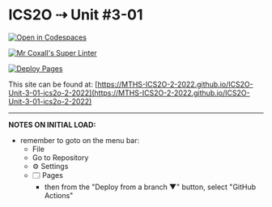 # ICS2O ⇢ Unit #3-01

[![Open in Codespaces](https://classroom.github.com/assets/launch-codespace-f4981d0f882b2a3f0472912d15f9806d57e124e0fc890972558857b51b24a6f9.svg)](https://classroom.github.com/open-in-codespaces?assignment_repo_id=10661811)

[![Mr Coxall's Super Linter](https://github.com/MTHS-ICS2O-2-2022/ICS2O-Unit-3-01-ics2o-2-2022/workflows/Mr%20Coxall's%20Super%20Linter/badge.svg)](https://github.com/MTHS-ICS2O-2-2022/ICS2O-Unit-3-01-ics2o-2-2022/actions)

[![Deploy Pages](https://github.com/MTHS-ICS2O-2-2022/ICS2O-Unit-3-01-ics2o-2-2022/workflows/Deploy%20Pages/badge.svg)](https://github.com/MTHS-ICS2O-2-2022/ICS2O-Unit-3-01-ics2o-2-2022/actions)

This site can be found at: [https://MTHS-ICS2O-2-2022.github.io/ICS2O-Unit-3-01-ics2o-2-2022](https://MTHS-ICS2O-2-2022.github.io/ICS2O-Unit-3-01-ics2o-2-2022)

---

**NOTES ON INITIAL LOAD:**
- remember to goto on the menu bar:
  - File
  - Go to Repository
  - ⚙ Settings
  - 🗔 Pages
    - then from the "Deploy from a branch ▼" button, select "GitHub Actions"
